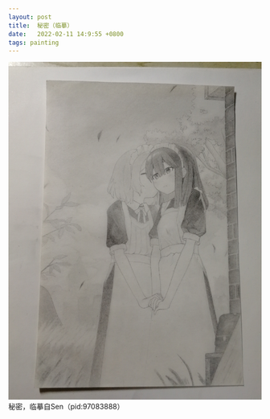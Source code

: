 ```yaml
---
layout: post
title:  秘密（临摹）
date:   2022-02-11 14:9:55 +0800
tags: painting
---
```


![秘密](/assets/paintings/2022-09-17-secret.jpg "秘密")
秘密，临摹自Sen（pid:97083888）
